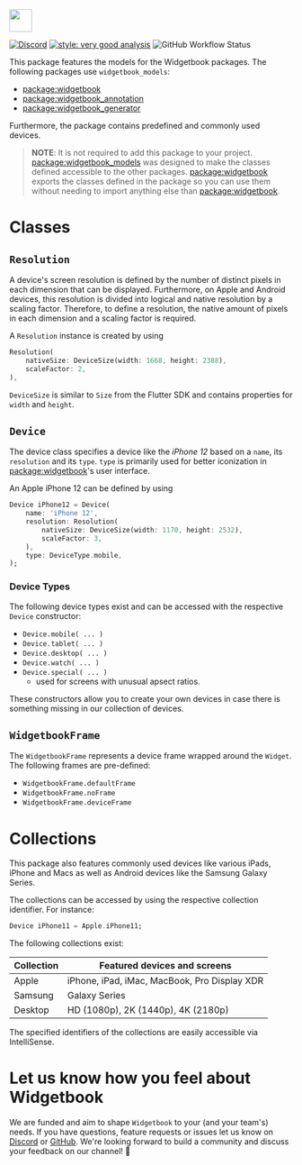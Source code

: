 <img height=40 src="https://raw.githubusercontent.com/widgetbook/widgetbook/2107e1afe2217e8ecde56c6ade1fd3706c3e6570/docs/assets/WidgetbookLogo.svg">

[![Discord](https://img.shields.io/discord/879618555560218625?color=blue&style=flat-square)](https://discord.com/invite/zT4AMStAJA)
[![style: very good analysis](https://img.shields.io/badge/style-very_good_analysis-B22C89.svg?style=flat-square)](https://pub.dev/packages/very_good_analysis) 
![GitHub Workflow Status](https://img.shields.io/github/actions/workflow/status/widgetbook/widgetbook/widgetbook-models.yaml?branch=main)

This package features the models for the Widgetbook packages. The following packages use `widgetbook_models`:

- [package:widgetbook](https://pub.dev/packages/widgetbook)
- [package:widgetbook_annotation](https://pub.dev/packages/widgetbook_annotation)
- [package:widgetbook_generator](https://pub.dev/packages/widgetbook_generator)

Furthermore, the package contains predefined and commonly used devices.

> **NOTE**: It is not required to add this package to your project. [package:widgetbook_models](https://pub.dev/packages/widgetbook_models) was designed to make the classes defined accessible to the other packages. [package:widgetbook](https://pub.dev/packages/widgetbook) exports the classes defined in the package so you can use them without needing to import anything else than [package:widgetbook](https://pub.dev/packages/widgetbook). 

# Classes

## `Resolution`

A device's screen resolution is defined by the number of distinct pixels in each dimension that can be displayed. Furthermore, on Apple and Android devices, this resolution is divided into logical and native resolution by a scaling factor. Therefore, to define a resolution, the native amount of pixels in each dimension and a scaling factor is required. 

A `Resolution` instance is created by using

```dart
Resolution(
    nativeSize: DeviceSize(width: 1668, height: 2388),
    scaleFactor: 2,
),
```

`DeviceSize` is similar to `Size` from the Flutter SDK and contains properties for `width` and `height`.

## `Device`

The device class specifies a device like the *iPhone 12* based on a `name`, its `resolution` and its `type`. `type` is primarily used for better iconization in [package:widgetbook](https://pub.dev/packages/widgetbook)'s user interface.

An Apple iPhone 12 can be defined by using

```dart
Device iPhone12 = Device(
    name: 'iPhone 12',
    resolution: Resolution(
        nativeSize: DeviceSize(width: 1170, height: 2532),
        scaleFactor: 3,
    ),
    type: DeviceType.mobile,
);
```

### Device Types

The following device types exist and can be accessed with the respective `Device` constructor:

- `Device.mobile( ... )`
- `Device.tablet( ... )`
- `Device.desktop( ... )`
- `Device.watch( ... )`
- `Device.special( ... )`
    - used for screens with unusual apsect ratios.

These constructors allow you to create your own devices in case there is something missing in our collection of devices.

## `WidgetbookFrame`

The `WidgetbookFrame` represents a device frame wrapped around the `Widget`. The following frames are pre-defined:

- `WidgetbookFrame.defaultFrame`
- `WidgetbookFrame.noFrame`
- `WidgetbookFrame.deviceFrame`

# Collections

This package also features commonly used devices like various iPads, iPhone and Macs as well as Android devices like the Samsung Galaxy Series. 

The collections can be accessed by using the respective collection identifier. For instance:

```dart
Device iPhone11 = Apple.iPhone11;
```

The following collections exist:

Collection | Featured devices and screens
------------ | -------------
Apple | iPhone, iPad, iMac, MacBook, Pro Display XDR  
Samsung | Galaxy Series
Desktop | HD (1080p), 2K (1440p), 4K (2180p)

The specified identifiers of the collections are easily accessible via IntelliSense. 

# Let us know how you feel about Widgetbook

We are funded and aim to shape `Widgetbook` to your (and your team's) needs. If you have questions, feature requests or issues let us know on [Discord](https://discord.gg/zT4AMStAJA) or [GitHub](https://github.com/widgetbook/widgetbook). We're looking forward to build a community and discuss your feedback on our channel! 💙
